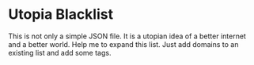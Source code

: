 # Utopia Blacklist
This is not only a simple JSON file. It is a utopian idea of ​​a better internet and a better world. Help me to expand this list. Just add domains to an existing list and add some tags.
